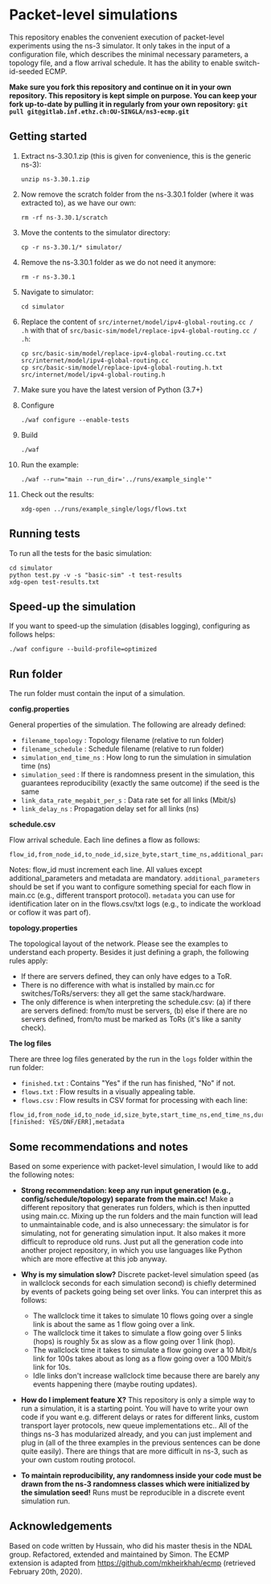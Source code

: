 # Packet-level simulations

This repository enables the convenient execution of packet-level experiments using the ns-3 simulator. It only takes in the input of a configuration file, which describes the minimal necessary parameters, a topology file, and a flow arrival schedule. It has the ability to enable switch-id-seeded ECMP.

**Make sure you fork this repository and continue on it in your own repository. This repository is kept simple on purpose. You can keep your fork up-to-date by pulling it in regularly from your own repository: `git pull git@gitlab.inf.ethz.ch:OU-SINGLA/ns3-ecmp.git`**

## Getting started

1. Extract ns-3.30.1.zip (this is given for convenience, this is the generic ns-3):
   ```
   unzip ns-3.30.1.zip
   ```
   
2. Now remove the scratch folder from the ns-3.30.1 folder (where it was extracted to), as we have our own:
   ```
   rm -rf ns-3.30.1/scratch
   ```
   
3. Move the contents to the simulator directory:
   ```
   cp -r ns-3.30.1/* simulator/
   ```
   
4. Remove the ns-3.30.1 folder as we do not need it anymore:
   ```
   rm -r ns-3.30.1
   ```

5. Navigate to simulator:
   ```
   cd simulator
   ```

6. Replace the content of `src/internet/model/ipv4-global-routing.cc / .h` with that of `src/basic-sim/model/replace-ipv4-global-routing.cc / .h`:
   ```
   cp src/basic-sim/model/replace-ipv4-global-routing.cc.txt src/internet/model/ipv4-global-routing.cc
   cp src/basic-sim/model/replace-ipv4-global-routing.h.txt src/internet/model/ipv4-global-routing.h
   ```

7. Make sure you have the latest version of Python (3.7+)
   
8. Configure
    ```
    ./waf configure --enable-tests
    ```
   
9. Build
    ```
    ./waf
    ```
   
10. Run the example:
    ```
    ./waf --run="main --run_dir='../runs/example_single'"
    ```

11. Check out the results:
    ```
    xdg-open ../runs/example_single/logs/flows.txt
    ```
 
 ## Running tests
 
To run all the tests for the basic simulation:

```
cd simulator
python test.py -v -s "basic-sim" -t test-results
xdg-open test-results.txt
```
 
 ## Speed-up the simulation
 
If you want to speed-up the simulation (disables logging), configuring as follows helps:
 ```
 ./waf configure --build-profile=optimized
 ```


## Run folder

The run folder must contain the input of a simulation.

**config.properties**

General properties of the simulation. The following are already defined:

* `filename_topology` : Topology filename (relative to run folder)
* `filename_schedule` : Schedule filename (relative to run folder)
* `simulation_end_time_ns` : How long to run the simulation in simulation time (ns)
* `simulation_seed` : If there is randomness present in the simulation, this guarantees reproducibility (exactly the same outcome) if the seed is the same
* `link_data_rate_megabit_per_s` : Data rate set for all links (Mbit/s)
* `link_delay_ns` : Propagation delay set for all links (ns)

**schedule.csv**

Flow arrival schedule. Each line defines a flow as follows:

```
flow_id,from_node_id,to_node_id,size_byte,start_time_ns,additional_parameters,metadata
```

Notes: flow_id must increment each line. All values except additional_parameters and metadata are mandatory. `additional_parameters` should be set if you want to configure something special for each flow in main.cc (e.g., different transport protocol). `metadata` you can use for identification later on in the flows.csv/txt logs (e.g., to indicate the workload or coflow it was part of).

**topology.properties**

The topological layout of the network. Please see the examples to understand each property. Besides it just defining a graph, the following rules apply:

* If there are servers defined, they can only have edges to a ToR.
* There is no difference with what is installed by main.cc for switches/ToRs/servers: they all get the same stack/hardware.
* The only difference is when interpreting the schedule.csv: (a) if there are servers defined: from/to must be servers, (b) else if there are no servers defined, from/to must be marked as ToRs (it's like a sanity check).

**The log files**

There are three log files generated by the run in the `logs` folder within the run folder:

* `finished.txt` : Contains "Yes" if the run has finished, "No" if not.
* `flows.txt` : Flow results in a visually appealing table.
* `flows.csv` : Flow results in CSV format for processing with each line:

```
flow_id,from_node_id,to_node_id,size_byte,start_time_ns,end_time_ns,duration_ns,amount_sent_byte,[finished: YES/DNF/ERR],metadata
```

## Some recommendations and notes

Based on some experience with packet-level simulation, I would like to add the following notes:

* **Strong recommendation: keep any run input generation (e.g., config/schedule/topology) separate from the main.cc!** Make a different repository that generates run folders, which is then inputted using main.cc. Mixing up the run folders and the main function will lead to unmaintainable code, and is also unnecessary: the simulator is for simulating, not for generating simulation input. It also makes it more difficult to reproduce old runs. Just put all the generation code into another project repository, in which you use languages like Python which are more effective at this job anyway.

* **Why is my simulation slow?** Discrete packet-level simulation speed (as in wallclock seconds for each simulation second) is chiefly determined by events of packets going being set over links. You can interpret this as follows:
  - The wallclock time it takes to simulate 10 flows going over a single link is about the same as 1 flow going over a link.
  - The wallclock time it takes to simulate a flow going over 5 links (hops) is roughly 5x as slow as a flow going over 1 link (hop).
  - The wallclock time it takes to simulate a flow going over a 10 Mbit/s link for 100s takes about as long as a flow going over a 100 Mbit/s link for 10s.
  - Idle links don't increase wallclock time because there are barely any events happening there (maybe routing updates).

* **How do I implement feature X?** This repository is only a simple way to run a simulation, it is a starting point. You will have to write your own code if you want e.g. different delays or rates for different links, custom transport layer protocols, new queue implementations etc.. All of the things ns-3 has modularized already, and you can just implement and plug in (all of the three examples in the previous sentences can be done quite easily). There are things that are more difficult in ns-3, such as your own custom routing protocol.

* **To maintain reproducibility, any randomness inside your code must be drawn from the ns-3 randomness classes which were initialized by the simulation seed!** Runs must be reproducible in a discrete event simulation run.


## Acknowledgements

Based on code written by Hussain, who did his master thesis in the NDAL group.
Refactored, extended and maintained by Simon. The ECMP extension is adapted from https://github.com/mkheirkhah/ecmp (retrieved February 20th, 2020).
